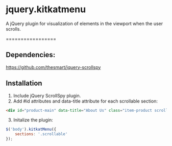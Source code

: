 # jquery.kitkatmenu

A jQuery plugin for visualization of elements in the viewport when the user scrolls.

=================

## Dependencies:

https://github.com/thesmart/jquery-scrollspy

## Installation

1. Include jQuery ScrollSpy plugin.
2. Add #id attributes and data-title attribute for each scrollable section:

```html
<div id="product-main" data-title="About Us" class="item-product scrollable">
```

3. Initalize the plugin:

```js
$('body').kitkatMenu({
    sections: '.scrollable'
});
```
